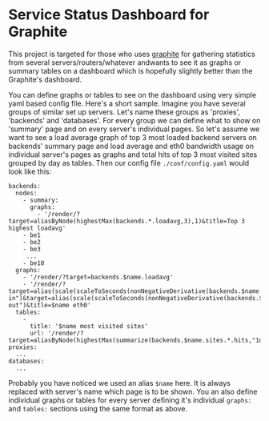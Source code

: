 # Service Status Dashboard for Graphite

This project is targeted for those who uses [graphite](http://graphite.wikidot.com) for gathering statistics from several servers/routers/whatever andwants to see it as graphs or summary tables on a dashboard which is hopefully slightly better than the Graphite's dashboard.

You can define graphs or tables to see on the dashboard using very simple yaml based config file. Here's a short sample. Imagine you have several groups of similar set up servers. Let's name these groups as 'proxies', 'backends' and 'databases'. For every group we can define what to show on 'summary' page and on every server's individual pages. So let's assume we want to see a load average graph of top 3 most loaded backend servers on backends' summary page and load average and eth0 bandwidth usage on individual server's pages as graphs and total hits of top 3 most visited sites grouped by day as tables. Then our config file `./conf/config.yaml` would look like this:

    backends:
      nodes:
        - summary:
          graphs:
            - '/render/?target=aliasByNode(highestMax(backends.*.loadavg,3),1)&title=Top 3 highest loadavg'
        - be1
        - be2
        - be3
         ...
        - be10
      graphs:
        - '/render/?target=backends.$name.loadavg'
        - '/render/?target=alias(scale(scaleToSeconds(nonNegativeDerivative(backends.$name.eth0.tx_bytes),1),8),"bytes in")&target=alias(scale(scaleToSeconds(nonNegativeDerivative(backends.$name.eth0.rx_bytes),1),8),"bytes out")&title=$name eth0'
      tables:
        - 
          title: '$name most visited sites'
          url: '/render/?target=aliasByNode(highestMax(summarize(backends.$name.sites.*.hits,"1day","sum"),3),4)&format=json'
    proxies:
      ...
    databases:
      ...

Probably you have noticed we used an alias `$name` here. It is always replaced with server's name which page is to be shown. You an also define individual graphs or tables for every server defining it's individual `graphs:` and `tables:` sections using the same format as above.
